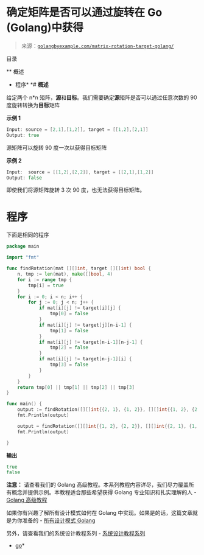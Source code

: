 <!--yml

类别：未分类

日期：2024-10-13 06:50:47

-->

# 确定矩阵是否可以通过旋转在 Go (Golang)中获得

> 来源：[`golangbyexample.com/matrix-rotation-target-golang/`](https://golangbyexample.com/matrix-rotation-target-golang/)

目录

**   概述

+   程序*  *# **概述**

给定两个 n*n 矩阵，**源**和**目标**。我们需要确定**源**矩阵是否可以通过任意次数的 90 度旋转转换为**目标**矩阵

**示例 1**

```go
Input: source = [2,1],[1,2]], target = [[1,2],[2,1]]
Output: true
```

源矩阵可以旋转 90 度一次以获得目标矩阵

**示例 2**

```go
Input:  source = [[1,2],[2,2]], target = [[2,1],[1,2]]
Output: false
```

即使我们将源矩阵旋转 3 次 90 度，也无法获得目标矩阵。

# **程序**

下面是相同的程序

```go
package main

import "fmt"

func findRotation(mat [][]int, target [][]int) bool {
	n, tmp := len(mat), make([]bool, 4)
	for i := range tmp {
		tmp[i] = true
	}
	for i := 0; i < n; i++ {
		for j := 0; j < n; j++ {
			if mat[i][j] != target[i][j] {
				tmp[0] = false
			}
			if mat[i][j] != target[j][n-i-1] {
				tmp[1] = false
			}
			if mat[i][j] != target[n-i-1][n-j-1] {
				tmp[2] = false
			}
			if mat[i][j] != target[n-j-1][i] {
				tmp[3] = false
			}
		}
	}
	return tmp[0] || tmp[1] || tmp[2] || tmp[3]
}

func main() {
	output := findRotation([][]int{{2, 1}, {1, 2}}, [][]int{{1, 2}, {2, 1}})
	fmt.Println(output)

	output = findRotation([][]int{{1, 2}, {2, 2}}, [][]int{{2, 1}, {1, 2}})
	fmt.Println(output)

}
```

**输出**

```go
true
false
```

**注意：** 请查看我们的 Golang 高级教程。本系列教程内容详尽，我们尽力覆盖所有概念并提供示例。本教程适合那些希望获得 Golang 专业知识和扎实理解的人 - [Golang 高级教程](https://golangbyexample.com/golang-comprehensive-tutorial/)

如果你有兴趣了解所有设计模式如何在 Golang 中实现。如果是的话，这篇文章就是为你准备的 - [所有设计模式 Golang](https://golangbyexample.com/all-design-patterns-golang/)

另外，请查看我们的系统设计教程系列 - [系统设计教程系列](https://techbyexample.com/system-design-questions/)

+   [go](https://golangbyexample.com/tag/go/)*
